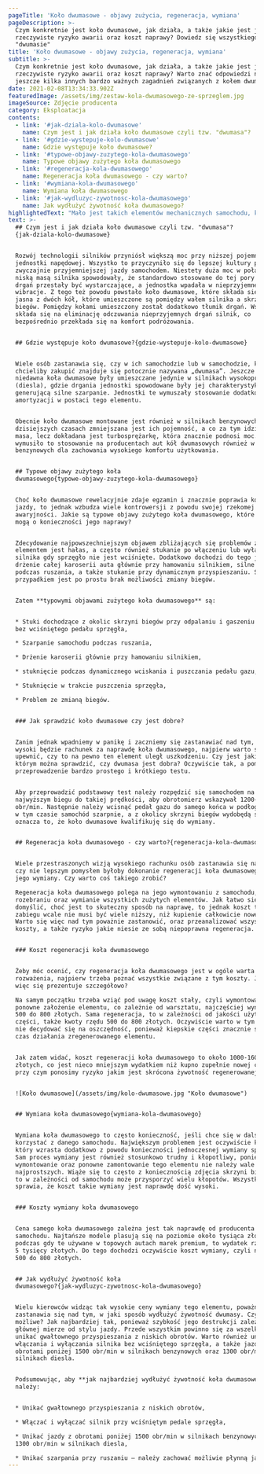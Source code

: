 ```yaml
---
pageTitle: 'Koło dwumasowe - objawy zużycia, regeneracja, wymiana'
pageDescription: >-
  Czym konkretnie jest koło dwumasowe, jak działa, a także jakie jest jego
  rzeczywiste ryzyko awarii oraz koszt naprawy? Dowiedz się wszystkiego o
  "dwumasie"
title: 'Koło dwumasowe - objawy zużycia, regeneracja, wymiana'
subtitle: >-
  Czym konkretnie jest koło dwumasowe, jak działa, a także jakie jest jego
  rzeczywiste ryzyko awarii oraz koszt naprawy? Warto znać odpowiedzi na te oraz
  jeszcze kilka innych bardzo ważnych zagadnień związanych z kołem dwumasowym.
date: 2021-02-08T13:34:33.902Z
featuredImage: /assets/img/zestaw-kola-dwumasowego-ze-sprzeglem.jpg
imageSource: Zdjęcie producenta
category: Eksploatacja
contents:
  - link: '#jak-dziala-kolo-dwumasowe'
    name: Czym jest i jak działa koło dwumasowe czyli tzw. "dwumasa"?
  - link: '#gdzie-wystepuje-kolo-dwumasowe'
    name: Gdzie występuje koło dwumasowe?
  - link: '#typowe-objawy-zuzytego-kola-dwumasowego'
    name: Typowe objawy zużytego koła dwumasowego
  - link: '#regeneracja-kola-dwumasowego'
    name: Regeneracja koła dwumasowego - czy warto?
  - link: '#wymiana-kola-dwumasowego'
    name: Wymiana koła dwumasowego
  - link: '#jak-wydluzyc-zywotnosc-kola-dwumasowego'
    name: Jak wydłużyć żywotność koła dwumasowego?
highlightedText: "Mało jest takich elementów mechanicznych samochodu, które wzbudzają w kierowcach tak wiele niechęci, a często wręcz przerażenia, co koło dwumasowe. Przez lata obecności w samochodach obrosło licznymi, bardzo negatywnymi historiami, co sprawiło, że większość użytkowników stara się go unikać.\n \n\r\nJak to jednak przedstawia się w rzeczywistości? Czym konkretnie jest koło dwumasowe, jak działa, a także jakie jest jego rzeczywiste ryzyko awarii oraz koszt naprawy? Warto znać odpowiedzi na te oraz jeszcze kilka innych bardzo ważnych zagadnień związanych z kołem dwumasowym.\r\n"
text: >-
  ## Czym jest i jak działa koło dwumasowe czyli tzw. "dwumasa"?
  {jak-dziala-kolo-dwumasowe}


  Rozwój technologii silników przyniósł większą moc przy niższej pojemności
  jednostki napędowej. Wszystko to przyczyniło się do lepszej kultury pracy i
  zwyczajnie przyjemniejszej jazdy samochodem. Niestety duża moc w połączeniu z
  niską masą silnika spowodowały, że standardowo stosowane do tej pory tłumiki
  drgań przestały być wystarczające, a jednostka wpadała w nieprzyjemne
  wibracje. Z tego też powodu powstało koło dwumasowe, które składa się rzecz
  jasna z dwóch kół, które umieszczone są pomiędzy wałem silnika a skrzynią
  biegów. Pomiędzy kołami umieszczony został dodatkowo tłumik drgań. Wszystko to
  składa się na eliminację odczuwania nieprzyjemnych drgań silnik, co
  bezpośrednio przekłada się na komfort podróżowania.


  ## Gdzie występuje koło dwumasowe?{gdzie-wystepuje-kolo-dwumasowe}


  Wiele osób zastanawia się, czy w ich samochodzie lub w samochodzie, które
  chcieliby zakupić znajduje się potocznie nazywana „dwumasa”. Jeszcze do
  niedawna koła dwumasowe były umieszczane jedynie w silnikach wysokoprężnych
  (diesla), gdzie drgania jednostki spowodowane były jej charakterystyką pracy ,
  generującą silne szarpanie. Jednostki te wymuszały stosowanie dodatkowej
  amortyzacji w postaci tego elementu.


  Obecnie koło dwumasowe montowane jest również w silnikach benzynowych. W
  dzisiejszych czasach zmniejszana jest ich pojemność, a co za tym idzie również
  masa, lecz dokładana jest turbosprężarkę, która znacznie podnosi moc. Niejako
  wymusiło to stosowanie na producentach aut kół dwumasowych również w silnikach
  benzynowych dla zachowania wysokiego komfortu użytkowania.


  ## Typowe objawy zużytego koła
  dwumasowego{typowe-objawy-zuzytego-kola-dwumasowego}


  Choć koło dwumasowe rewelacyjnie zdaje egzamin i znacznie poprawia komfort
  jazdy, to jednak wzbudza wiele kontrowersji z powodu swojej rzekomej
  awaryjności. Jakie są typowe objawy zużytego koła dwumasowego, które świadczyć
  mogą o konieczności jego naprawy?


  Zdecydowanie najpowszechniejszym objawem zbliżających się problemów z tym
  elementem jest hałas, a często również stukanie po włączeniu lub wyłączeniu
  silnika gdy sprzęgło nie jest wciśnięte. Dodatkowo dochodzi do tego jeszcze
  drżenie całej karoserii auta głównie przy hamowaniu silnikiem, silne szarpanie
  podczas ruszania, a także stukanie przy dynamicznym przyspieszaniu. Skrajnym
  przypadkiem jest po prostu brak możliwości zmiany biegów.


  Zatem **typowymi objawami zużytego koła dwumasowego** są:


  * Stuki dochodzące z okolic skrzyni biegów przy odpalaniu i gaszeniu silnika
  bez wciśniętego pedału sprzęgła,

  * Szarpanie samochodu podczas ruszania,

  * Drżenie karoserii głównie przy hamowaniu silnikiem,

  * stuknięcie podczas dynamicznego wciskania i puszczania pedału gazu,

  * Stuknięcie w trakcie puszczenia sprzęgła, 

  * Problem ze zmianą biegów.


  ### Jak sprawdzić koło dwumasowe czy jest dobre?


  Zanim jednak wpadniemy w panikę i zaczniemy się zastanawiać nad tym, jak
  wysoki będzie rachunek za naprawdę koła dwumasowego, najpierw warto się
  upewnić, czy to na pewno ten element uległ uszkodzeniu. Czy jest jakiś sposób,
  którym można sprawdzić, czy dwumasa jest dobra? Oczywiście tak, a pomoże w tym
  przeprowadzenie bardzo prostego i krótkiego testu.


  Aby przeprowadzić podstawowy test należy rozpędzić się samochodem na
  najwyższym biegu do takiej prędkości, aby obrotomierz wskazywał 1200-1500
  obr/min. Następnie należy wcisnąć pedał gazu do samego końca w podłogę. Jeśli
  w tym czasie samochód szarpnie, a z okolicy skrzyni biegów wydobędą się stuki,
  oznacza to, że koło dwumasowe kwalifikuję się do wymiany.


  ## Regeneracja koła dwumasowego - czy warto?{regeneracja-kola-dwumasowego}


  Wiele przestraszonych wizją wysokiego rachunku osób zastanawia się nad tym,
  czy nie lepszym pomysłem byłoby dokonanie regeneracji koła dwumasowego zamiast
  jego wymiany. Czy warto coś takiego zrobić?

  Regeneracja koła dwumasowego polega na jego wymontowaniu z samochodu, a także
  rozebraniu oraz wymianie wszystkich zużytych elementów. Jak łatwo się
  domyślić, choć jest to skuteczny sposób na naprawę, to jednak koszt takiego
  zabiegu wcale nie musi być wiele niższy, niż kupienie całkowicie nowej części.
  Warto się więc nad tym poważnie zastanowić, oraz przeanalizować wszystkie
  koszty, a także ryzyko jakie niesie ze sobą niepoprawna regeneracja.


  ### Koszt regeneracji koła dwumasowego


  Żeby móc ocenić, czy regeneracja koła dwumasowego jest w ogóle warta
  rozważenia, najpierw trzeba poznać wszystkie związane z tym koszty. Jak to
  więc się prezentuje szczegółowo?

  Na samym początku trzeba wziąć pod uwagę koszt stały, czyli wymontowanie i
  ponowne założenie elementu, co zależnie od warsztatu, najczęściej wynosi od
  500 do 800 złotych. Sama regeneracja, to w zależności od jakości użytych
  części, także kwoty rzędu 500 do 800 złotych. Oczywiście warto w tym miejscu
  nie decydować się na oszczędność, ponieważ kiepskie części znacznie skrócą
  czas działania zregenerowanego elementu.


  Jak zatem widać, koszt regeneracji koła dwumasowego to około 1000-1600
  złotych, co jest nieco mniejszym wydatkiem niż kupno zupełnie nowej części,
  przy czym ponosimy ryzyko jakim jest skrócona żywotność regenerowanej części.


  ![Koło dwumasowe](/assets/img/kolo-dwumasowe.jpg "Koło dwumasowe")


  ## Wymiana koła dwumasowego{wymiana-kola-dwumasowego}


  Wymiana koła dwumasowego to często konieczność, jeśli chce się w dalszym ciągu
  korzystać z danego samochodu. Największym problemem jest oczywiście koszt,
  który wzrasta dodatkowo z powodu konieczności jednoczesnej wymiany sprzęgła.
  Sam proces wymiany jest również stosunkowo trudny i kłopotliwy, ponieważ
  wymontowanie oraz ponowne zamontowanie tego elementu nie należy wale do
  najprostszych. Wiąże się to często z koniecznością zdjęcia skrzyni biegów, a
  to w zależności od samochodu może przysporzyć wielu kłopotów. Wszystko to
  sprawia, że koszt takie wymiany jest naprawdę dość wysoki.


  ### Koszty wymiany koła dwumasowego


  Cena samego koła dwumasowego zależna jest tak naprawdę od producenta
  samochodu. Najtańsze modele plasują się na poziomie około tysiąca złotych,
  podczas gdy te używane w topowych autach marek premium, to wydatek rzędu nawet
  5 tysięcy złotych. Do tego dochodzi oczywiście koszt wymiany, czyli na około
  500 do 800 złotych.


  ## Jak wydłużyć żywotność koła
  dwumasowego?{jak-wydluzyc-zywotnosc-kola-dwumasowego}


  Wielu kierowców widząc tak wysokie ceny wymiany tego elementu, poważnie
  zastanawia się nad tym, w jaki sposób wydłużyć żywotność dwumasy. Czy jest to
  możliwe? Jak najbardziej tak, ponieważ szybkość jego destrukcji zależna jest w
  głównej mierze od stylu jazdy. Przede wszystkim powinno się za wszelką cenę
  unikać gwałtownego przyspieszania z niskich obrotów. Warto również unikać
  włączania i wyłączania silnika bez wciśniętego sprzęgła, a także jazdy z
  obrotami poniżej 1500 obr/min w silnikach benzynowych oraz 1300 obr/min w
  silnikach diesla. 


  Podsumowując, aby **jak najbardziej wydłużyć żywotność koła dwumasowego**
  należy:


  * Unikać gwałtownego przyspieszania z niskich obrotów,

  * Włączać i wyłączać silnik przy wciśniętym pedale sprzęgła,

  * Unikać jazdy z obrotami poniżej 1500 obr/min w silnikach benzynowych oraz
  1300 obr/min w silnikach diesla,

  * Unikać szarpania przy ruszaniu – należy zachować możliwie płynną jazdę.
---
```


